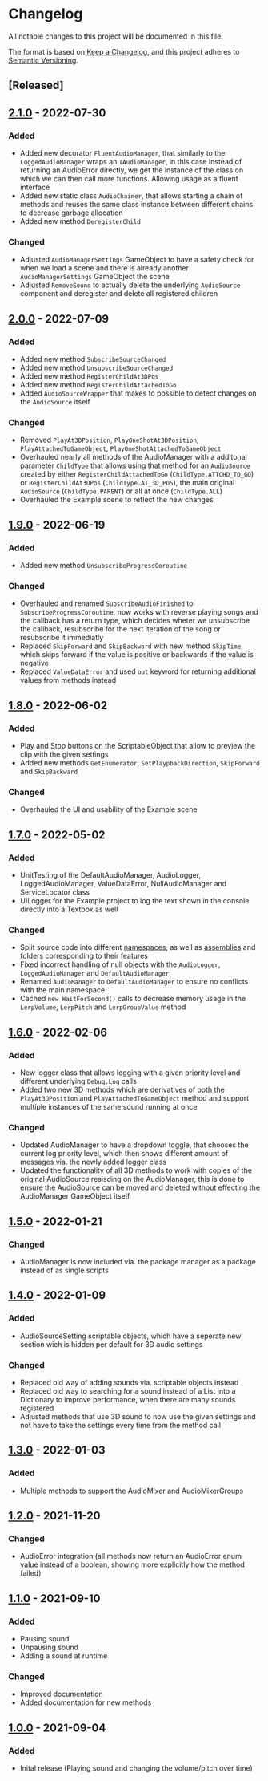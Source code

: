 # Changelog
All notable changes to this project will be documented in this file.

The format is based on [Keep a Changelog](https://keepachangelog.com/en/1.0.0/),
and this project adheres to [Semantic Versioning](https://semver.org/spec/v2.0.0.html).

## [Released]

## [2.1.0](https://github.com/MathewHDYT/Unity-Audio-Manager/releases/tag/v2.1.0) - 2022-07-30

### Added
- Added new decorator ```FluentAudioManager```, that similarly to the ```LoggedAudioManager``` wraps an ```IAudioManager```, in this case instead of returning an AudioError directly, we get the instance of the class on which we can then call more functions. Allowing usage as a fluent interface
- Added new static class ```AudioChainer```, that allows starting a chain of methods and reuses the same class instance between different chains to decrease garbage allocation
- Added new method ```DeregisterChild```

### Changed
- Adjusted ```AudioManagerSettings``` GameObject to have a safety check for when we load a scene and there is already another ```AudioManagerSettings``` GameObject the scene
- Adjusted ```RemoveSound``` to actually delete the underlying ```AudioSource``` component and deregister and delete all registered children


## [2.0.0](https://github.com/MathewHDYT/Unity-Audio-Manager/releases/tag/v2.0.0) - 2022-07-09

### Added
- Added new method ```SubscribeSourceChanged```
- Added new method ```UnsubscribeSourceChanged```
- Added new method ```RegisterChildAt3DPos```
- Added new method ```RegisterChildAttachedToGo```
- Added ```AudioSourceWrapper``` that makes to possible to detect changes on the ```AudioSource``` itself

### Changed
- Removed ```PlayAt3DPosition```, ```PlayOneShotAt3DPosition```, ```PlayAttachedToGameObject```, ```PlayOneShotAttachedToGameObject```
- Overhauled nearly all methods of the AudioManager with a additonal parameter ```ChildType``` that allows using that method for an ```AudioSource``` created by either ```RegisterChildAttachedToGo``` (```ChildType.ATTCHD_TO_GO```) or ```RegisterChildAt3DPos``` (```ChildType.AT_3D_POS```), the main original ```AudioSource``` (```ChildType.PARENT```) or all at once (```ChildType.ALL```)
- Overhauled the Example scene to reflect the new changes


## [1.9.0](https://github.com/MathewHDYT/Unity-Audio-Manager/releases/tag/v1.9.0) - 2022-06-19

### Added
- Added new method ```UnsubscribeProgressCoroutine```

### Changed
- Overhauled and renamed ```SubscribeAudioFinished``` to ```SubscribeProgressCoroutine```, now works with reverse playing songs and the callback has a return type, which decides wheter we unsubscribe the callback, resubscribe for the next iteration of the song or resubscribe it immediatly
- Replaced ```SkipForward``` and ```SkipBackward``` with new method ```SkipTime```, which skips forward if the value is positive or backwards if the value is negative
- Replaced ```ValueDataError``` and used ```out``` keyword for returning additional values from methods instead


## [1.8.0](https://github.com/MathewHDYT/Unity-Audio-Manager/releases/tag/v1.8.0) - 2022-06-02

### Added
- Play and Stop buttons on the ScriptableObject that allow to preview the clip with the given settings
- Added new methods ```GetEnumerator```, ```SetPlaypbackDirection```, ```SkipForward``` and ```SkipBackward```

### Changed
- Overhauled the UI and usability of the Example scene


## [1.7.0](https://github.com/MathewHDYT/Unity-Audio-Manager/releases/tag/v1.7.0) - 2022-05-02

### Added
- UnitTesting of the DefaultAudioManager, AudioLogger, LoggedAudioManager, ValueDataError, NullAudioManager and ServiceLocator class
- UILogger for the Example project to log the text shown in the console directly into a Textbox as well

### Changed
- Split source code into different [namespaces](https://docs.unity3d.com/Manual/Namespaces.html), as well as [assemblies](https://docs.unity3d.com/Manual/ScriptCompilationAssemblyDefinitionFiles.html) and folders corresponding to their features
- Fixed incorrect handling of null objects with the ```AudioLogger```, ```LoggedAudioManager``` and ```DefaultAudioManager```
- Renamed ```AudioManager``` to ```DefaultAudioManager``` to ensure no conflicts with the main namespace
- Cached ```new WaitForSecond()``` calls to decrease memory usage in the ```LerpVolume```, ```LerpPitch``` and ```LerpGroupValue``` method


## [1.6.0](https://github.com/MathewHDYT/Unity-Audio-Manager/releases/tag/v1.6.0) - 2022-02-06

### Added
- New logger class that allows logging with a given priority level and different underlying ```Debug.Log``` calls
- Added two new 3D methods which are derivatives of both the ```PlayAt3DPosition``` and ```PlayAttachedToGameObject``` method and support multiple instances of the same sound running at once

### Changed
- Updated AudioManager to have a dropdown toggle, that chooses the current log priority level, which then shows different amount of messages via. the newly added logger class
- Updated the functionality of all 3D methods to work with copies of the original AudioSource resisding on the AudioManager, this is done to ensure the AudioSource can be moved and deleted without effecting the AudioManager GameObject itself


## [1.5.0](https://github.com/MathewHDYT/Unity-Audio-Manager/releases/tag/v1.5.0) - 2022-01-21

### Changed
- AudioManager is now included via. the package manager as a package instead of as single scripts


## [1.4.0](https://github.com/MathewHDYT/Unity-Audio-Manager/releases/tag/v1.4.0) - 2022-01-09

### Added
- AudioSourceSetting scriptable objects, which have a seperate new section wich is hidden per default for 3D audio settings

### Changed
- Replaced old way of adding sounds via. scriptable objects instead
- Replaced old way to searching for a sound instead of a List into a Dictionary to improve performance, when there are many sounds registered
- Adjusted methods that use 3D sound to now use the given settings and not have to take the settings every time from the method call


## [1.3.0](https://github.com/MathewHDYT/Unity-Audio-Manager/releases/tag/v1.3.0) - 2022-01-03

### Added
- Multiple methods to support the AudioMixer and AudioMixerGroups


## [1.2.0](https://github.com/MathewHDYT/Unity-Audio-Manager/releases/tag/v1.2.0) - 2021-11-20

### Changed
- AudioError integration (all methods now return an AudioError enum value instead of a boolean, showing more explicitly how the method failed)


## [1.1.0](https://github.com/MathewHDYT/Unity-Audio-Manager/releases/tag/v1.1.0) - 2021-09-10

### Added
- Pausing sound
- Unpausing sound
- Adding a sound at runtime

### Changed
- Improved documentation
- Added documentation for new methods

## [1.0.0](https://github.com/MathewHDYT/Unity-Audio-Manager/releases/tag/v1.0.0) - 2021-09-04

### Added
- Inital release (Playing sound and changing the volume/pitch over time)
